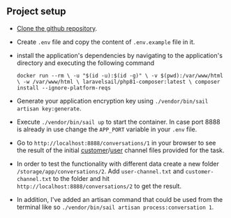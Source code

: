 ## Project setup

- [Clone the github repository](https://github.com/georgetulev/demo.git).
- Create `.env` file and copy the content of `.env.example` file in it.
- install the application's dependencies by navigating to the application's directory and executing the following command 

  `docker run --rm \
  -u "$(id -u):$(id -g)" \
  -v $(pwd):/var/www/html \
  -w /var/www/html \
  laravelsail/php81-composer:latest \
  composer install --ignore-platform-reqs`

- Generate your application encryption key using `./vendor/bin/sail artisan key:generate`.
- Execute `./vendor/bin/sail up` to start the container. In case port 8888 is already in use change the `APP_PORT` variable in your `.env` file.
- Go to `http://localhost:8888/conversations/1` in your browser to see the result of the initial [customer](https://github.com/jiminny/join-the-team/blob/master/assets/customer-channel.txt)/[user](https://github.com/jiminny/join-the-team/blob/master/assets/user-channel.txt) channel files provided for the task.
- In order to test the functionality with different data create a new folder `/storage/app/conversations/2`. Add `user-channel.txt` and `customer-channel.txt` to the folder and hit `http://localhost:8888/conversations/2` to get the result.  
- In addition, I've added an artisan command that could be used from the terminal like so `./vendor/bin/sail artisan process:conversation 1`.
